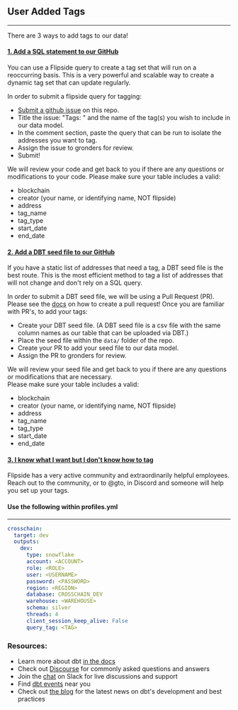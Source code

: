 ## User Added Tags
----
There are 3 ways to add tags to our data!

#### <u>1. Add a SQL statement to our GitHub</u>

You can use a Flipside query to create a tag set that will run on a reoccurring basis. This is a very powerful and scalable way to create a dynamic tag set that can update regularly. 

In order to submit a flipside query for tagging:
  - [Submit a github issue](https://github.com/FlipsideCrypto/crosschain-models/issues/new) on this repo. 
  - Title the issue: "Tags: " and the name of the tag(s) you wish to include in our data model. 
  - In the comment section, paste the query that can be run to isolate the addresses you want to tag. 
  - Assign the issue to gronders for review.
  - Submit!

We will review your code and get back to you if there are any questions or modifications to your code. 
Please make sure your table includes a valid:
  - blockchain
  - creator (your name, or identifying name, NOT flipside)
  - address
  - tag_name
  - tag_type
  - start_date
  - end_date

#### <u>2. Add a DBT seed file to our GitHub</u>

If you have a static list of addresses that need a tag, a DBT seed file is the best route. This is the most efficient method to tag a list of addresses that will not change and don't rely on a SQL query. 

In order to submit a DBT seed file, we will be using a Pull Request (PR). Please see the [docs](https://docs.github.com/en/pull-requests/collaborating-with-pull-requests/proposing-changes-to-your-work-with-pull-requests/creating-a-pull-request) on how to create a pull request!
Once you are familiar with PR's, to add your tags:
  - Create your DBT seed file. (A DBT seed file is a csv file with the same column names as our table that can be uploaded via DBT.) 
  - Place the seed file within the ```data/``` folder of the repo. 
  - Create your PR to add your seed file to our data model. 
  - Assign the PR to gronders for review.

We will review your seed file and get back to you if there are any questions or modifications that are necessary.  
Please make sure your table includes a valid:
  - blockchain
  - creator (your name, or identifying name, NOT flipside)
  - address
  - tag_name
  - tag_type
  - start_date
  - end_date

#### <u>3. I know what I want but I don't know how to tag</u>

Flipside has a very active community and extraordinarily helpful employees. Reach out to the community, or to @gto, in Discord and someone will help you set up your tags. 


#### Use the following within profiles.yml 
----

```yml
crosschain:
  target: dev
  outputs:
    dev:
      type: snowflake
      account: <ACCOUNT>
      role: <ROLE>
      user: <USERNAME>
      password: <PASSWORD>
      region: <REGION>
      database: CROSSCHAIN_DEV
      warehouse: <WAREHOUSE>
      schema: silver
      threads: 4
      client_session_keep_alive: False
      query_tag: <TAG>
```

### Resources:
- Learn more about dbt [in the docs](https://docs.getdbt.com/docs/introduction)
- Check out [Discourse](https://discourse.getdbt.com/) for commonly asked questions and answers
- Join the [chat](https://community.getdbt.com/) on Slack for live discussions and support
- Find [dbt events](https://events.getdbt.com) near you
- Check out [the blog](https://blog.getdbt.com/) for the latest news on dbt's development and best practices